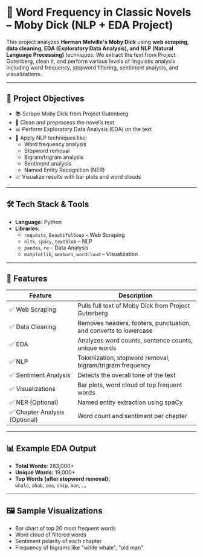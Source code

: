 # 📘 Word Frequency in Classic Novels – Moby Dick (NLP + EDA Project)

This project analyzes **Herman Melville's Moby Dick** using **web scraping, data cleaning, EDA (Exploratory Data Analysis), and NLP (Natural Language Processing)** techniques. We extract the text from Project Gutenberg, clean it, and perform various levels of linguistic analysis including word frequency, stopword filtering, sentiment analysis, and visualizations.

---

## 📌 Project Objectives

- 📚 Scrape Moby Dick from Project Gutenberg
- 🧹 Clean and preprocess the novel’s text
- 📊 Perform Exploratory Data Analysis (EDA) on the text
- 🧠 Apply NLP techniques like:
  - Word frequency analysis
  - Stopword removal
  - Bigram/trigram analysis
  - Sentiment analysis
  - Named Entity Recognition (NER)
- 📈 Visualize results with bar plots and word clouds

---

## 🛠️ Tech Stack & Tools

- **Language:** Python  
- **Libraries:**  
  - `requests`, `BeautifulSoup` – Web Scraping  
  - `nltk`, `spacy`, `textblob` – NLP  
  - `pandas`, `re` – Data Analysis  
  - `matplotlib`, `seaborn`, `wordcloud` – Visualization  

---

## 🧩 Features

| Feature | Description |
|--------|-------------|
| ✅ Web Scraping | Pulls full text of Moby Dick from Project Gutenberg |
| ✅ Data Cleaning | Removes headers, footers, punctuation, and converts to lowercase |
| ✅ EDA | Analyzes word counts, sentence counts, unique words |
| ✅ NLP | Tokenization, stopword removal, bigram/trigram frequency |
| ✅ Sentiment Analysis | Detects the overall tone of the text |
| ✅ Visualizations | Bar plots, word cloud of top frequent words |
| ✅ NER (Optional) | Named entity extraction using spaCy |
| ✅ Chapter Analysis (Optional) | Word count and sentiment per chapter |

---

## 📊 Example EDA Output

- **Total Words:** 263,000+  
- **Unique Words:** 19,000+  
- **Top Words (after stopword removal):**  
  `whale`, `ahab`, `sea`, `ship`, `man`, ...

---

## 🖼️ Sample Visualizations

- Bar chart of top 20 most frequent words  
- Word cloud of filtered words  
- Sentiment polarity of each chapter  
- Frequency of bigrams like "white whale", "old man"
